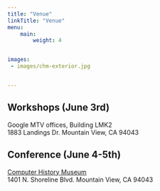 ```yaml
---
title: "Venue"
linkTitle: "Venue"
menu:
    main:
        weight: 4


images:
 - images/chm-exterior.jpg


---
```


## Workshops (June 3rd)
Google MTV offices, Building LMK2  
1883 Landings Dr. Mountain View, CA 94043

## Conference (June 4-5th) 
[Computer History Museum](https://computerhistory.org/)  
1401 N. Shoreline Blvd. Mountain View, CA 94043



